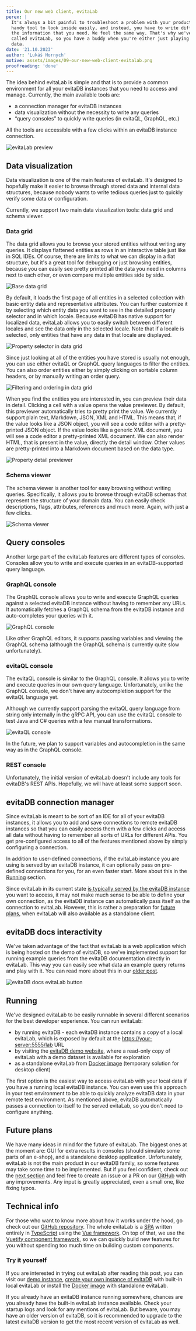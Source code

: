 ```yaml
---
title: Our new web client, evitaLab
perex: |
  It's always a bit painful to troubleshoot a problem with your production data inside a database if you don't have a
  handy tool to look inside easily, and instead, you have to write different kinds of queries using different tools to get
  the information that you need. We feel the same way. That's why we've created a hopefully handy GUI client for evitaDB
  called evitaLab, so you have a buddy when you're either just playing with evitaDB or you're already debugging production
  data.
date: '21.10.2023'
author: 'Lukáš Hornych'
motive: assets/images/09-our-new-web-client-evitalab.png
proofreading: 'done'
---
```


The idea behind evitaLab is simple and that is to provide a common environment for all your evitaDB instances that you
need to access and manage. Currently, the main available tools are:

- a connection manager for evitaDB instances
- data visualization without the necessity to write any queries
- “query consoles” to quickly write queries (in evitaQL, GraphQL, etc.)

All the tools are accessible with a few clicks within an evitaDB instance connection.

![evitaLab preview](assets/images/09-preview.png "evitaLab preview")

## Data visualization

Data visualization is one of the main features of evitaLab. It's designed to hopefully make it easier to browse through
stored data and internal data structures, because nobody wants to write tedious queries just to quickly verify some data
or configuration.

Currently, we support two main data visualization tools: data grid and schema viewer.

### Data grid

The data grid allows you to browse your stored entities without writing any queries. It displays flattened entities as rows
in an interactive table just like in SQL IDEs. Of course, there are limits to what we can display in a flat structure,
but it's a great tool for debugging or just browsing entities, because you can easily see pretty printed all the data
you need in columns next to each other, or even compare multiple entities side by side.

![Base data grid](assets/images/09-data-grid.png "Base data grid")

By default, it loads the first page of all entities in a selected collection with basic entity data and representative
attributes. You can further customize it by selecting which entity data you want to see in the detailed property
selector and in which locale. Because evitaDB has native support for localized data, evitaLab allows you to easily
switch between different locales and see the data only in the selected locale. Note that if a locale is selected, only entities 
that have any data in that locale are displayed.

![Property selector in data grid](assets/images/09-property-selector.png "Property selector in data grid")

Since just looking at all of the entities you have stored is usually not enough, you can use either evitaQL or GraphQL
query languages to filter the entities. You can also order entities either by simply clicking on sortable column
headers, or by manually writing an order query.

![Filtering and ordering in data grid](assets/images/09-data-grid-filter-order.png "Filtering and ordering in data grid")

When you find the entities you are interested in, you can preview their data in detail. Clicking a cell with a value
opens the value previewer. By default, this previewer automatically tries to pretty print the value. We currently
support plain text, Markdown, JSON, XML and HTML. This means that, if the value looks like a JSON object, you will see a
code editor with a pretty-printed JSON object. If the value looks like a generic XML document, you will see a code
editor a pretty-printed XML document. We can also render HTML, that is present in the value, directly the detail window.
Other values are pretty-printed into a Markdown document based on the data type.

![Property detail previewer](assets/images/09-data-grid-property-detail.png "Property detail previewer")

### Schema viewer

The schema viewer is another tool for easy browsing without writing queries. Specifically, it allows you to browse
through evitaDB schemas that represent the structure of your domain data. You can easily check descriptions, flags,
attributes, references and much more. Again, with just a few clicks.

![Schema viewer](assets/images/09-schema-viewer.png "Schema viewer")

## Query consoles

Another large part of the evitaLab features are different types of consoles. Consoles allow you to write and execute
queries in an evitaDB-supported query language.

### GraphQL console

The GraphQL console allows you to write and execute GraphQL queries against a selected evitaDB instance without having
to remember any URLs. It automatically fetches a GraphQL schema from the evitaDB instance and auto-completes your
queries with it.

![GraphQL console](assets/images/09-graphql-console.png "GraphQL console")

Like other GraphQL editors, it supports passing variables and viewing the GraphQL schema (although the GraphQL schema is
currently quite slow unfortunately).

### evitaQL console

The evitaQL console is similar to the GraphQL console. It allows you to write and execute queries in our own query
language. Unfortunately, unlike the GraphQL console, we don't have any autocompletion support for the evitaQL language
yet.

Although we currently support parsing the evitaQL query language from string only internally in the gRPC API, you can
use the evitaQL console to test Java and C# queries with a few manual transformations.

![evitaQL console](assets/images/09-evitaql-console.png "evitaQL console")

In the future, we plan to support variables and autocompletion in the same way as in the GraphQL console.

### REST console

Unfortunately, the initial version of evitaLab doesn't include any tools for evitaDB's REST APIs. Hopefully, we will
have at least some support soon.

## evitaDB connection manager

Since evitaLab is meant to be sort of an IDE for all of your evitaDB instances, it allows you to add and save
connections to remote evitaDB instances so that you can easily access them with a few clicks and access all data without
having to remember all sorts of URLs for different APis. You get pre-configured access to all of the features mentioned
above by simply configuring a connection.

In addition to user-defined connections, if the evitaLab instance you are using is served by an evitaDB instance, it can
optionally pass on pre-defined connections for you, for an even faster start. More about this in the [Running](#running) section.

Since evitaLab in its current state [is typically served by the evitaDB instance](#running) you want to access,
it may not make much sense to
be able to define your own connection, as the evitaDB instance can automatically pass itself as the connection to
evitaLab. However, this is rather a preparation for [future plans](#future-plans), when evitaLab will also available 
as a standalone client.

## evitaDB docs interactivity

We've taken advantage of the fact that evitaLab is a web application which is being hosted on the demo of evitaDB, so
we've implemented support for running example queries from the evitaDB documentation directly in evitaLab. This way you
can easily see what data an example query returns and play with it. You can read more about this in
our [older post](https://evitadb.io/blog/08-testable-documenation#examples-interactivity).

![evitaDB docs evitaLab button](assets/images/09-docs-interactivity.png "evitaDB docs evitaLab button")

## Running

We've designed evitaLab to be easily runnable in several different scenarios for the best developer experience. You can
run evitaLab:

- by running evitaDB - each evitaDB instance contains a copy of a local evitaLab, which is exposed by default at
  the [https://your-server:5555/lab](https://your-server:5555/lab) URL
- by visiting the [evitaDB demo website](https://demo.evitadb.io), where a read-only copy of evitaLab with a demo
  dataset is available for exploration
- as a standalone evitaLab from [Docker image](https://github.com/lukashornych/evitalab#docker) (temporary solution for
  desktop client)

The first option is the easiest way to access evitaLab with your local data if you have a running local evitaDB
instance. You can even use this approach in your test environment to be able to quickly analyze evitaDB data in your
remote test environment. As mentioned above, evitaDB automatically passes a connection to itself to the served evitaLab,
so you don't need to configure anything.

## Future plans

We have many ideas in mind for the future of evitaLab. The biggest ones at the moment are: GUI for extra results in
consoles (should simulate some parts of an e-shop), and a standalone desktop application. Unfortunately, evitaLab is not
the main product in our evitaDB family, so some features may take some time to be implemented. But if you feel
confident, check out the [next section](#technical-info) and feel free to create an issue or a PR on
our [GitHub](https://github.com/lukashornych/evitalab) with any improvements. Any input is greatly appreciated, even a
small one, like fixing typos.

## Technical info

For those who want to know more about how it works under the hood, go check out
our [GitHub repository](https://github.com/lukashornych/evitalab). The whole evitaLab is
a [SPA](https://en.wikipedia.org/wiki/Single-page_application) written entirely
in [TypeScript](https://www.typescriptlang.org/) using the [Vue framework](https://vuejs.org/). On top of that, we use
the [Vuetify component framework](https://vuetifyjs.com), so we can quickly build new features for you without spending
too much time on building custom components.

### Try it yourself

If you are interested in trying out evitaLab after reading this post, you can visit
our [demo instance](https://demo.evitadb.io), [create your own instance of evitaDB](https://evitadb.io/documentation/get-started/run-evitadb)
with built-in local evitaLab or install the [Docker image](https://github.com/lukashornych/evitalab#docker) with
standalone evitaLab.

If you already have an evitaDB instance running somewhere, chances are you already have the built-in evitaLab instance
available. Check your startup logs and look for any mentions of evitaLab. But beware, you may have an older version of
evitaDB, so it is recommended to upgrade to the latest evitaDB version to get the most recent version of evitaLab as
well.
